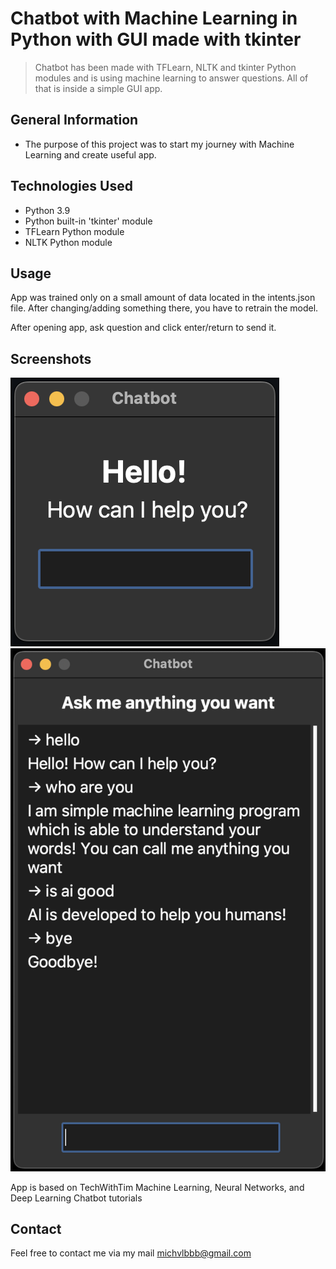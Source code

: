 # Chatbot with Machine Learning in Python with GUI made with tkinter
> Chatbot has been made with TFLearn, NLTK and tkinter Python modules and is using machine learning to answer questions. All of that is inside a simple GUI app.

## General Information
- The purpose of this project was to start my journey with Machine Learning and create useful app.

## Technologies Used
- Python 3.9
- Python built-in 'tkinter' module
- TFLearn Python module
- NLTK Python module

## Usage
App was trained only on a small amount of data located in the intents.json file. After changing/adding something there, you have to retrain the model.

After opening app, ask question and click enter/return to send it.

## Screenshots
![Example screenshot1](./img_for_readme/screen1.png)
![Example screenshot2](./img_for_readme/screen2.png)


App is based on TechWithTim Machine Learning, Neural Networks, and Deep Learning Chatbot tutorials

## Contact
Feel free to contact me via my mail michvlbbb@gmail.com
